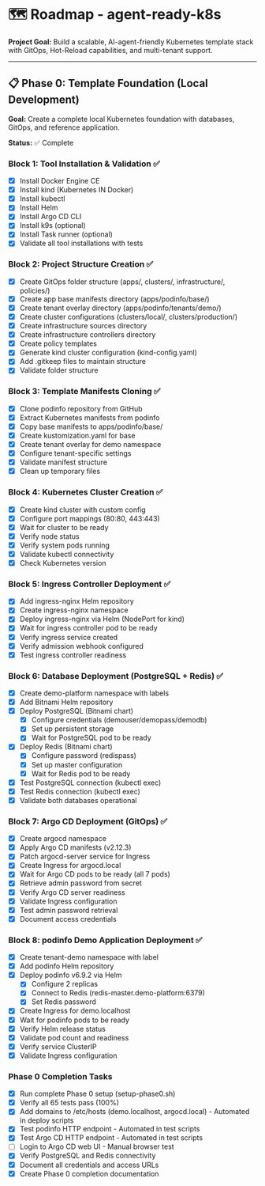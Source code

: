 # 🗺️ Roadmap - agent-ready-k8s

**Project Goal:** Build a scalable, AI-agent-friendly Kubernetes template stack with GitOps, Hot-Reload capabilities, and multi-tenant support.

---

## 📋 Phase 0: Template Foundation (Local Development)

**Goal:** Create a complete local Kubernetes foundation with databases, GitOps, and reference application.

**Status:** ✅ Complete

### Block 1: Tool Installation & Validation ✅
- [x] Install Docker Engine CE
- [x] Install kind (Kubernetes IN Docker)
- [x] Install kubectl
- [x] Install Helm
- [x] Install Argo CD CLI
- [x] Install k9s (optional)
- [x] Install Task runner (optional)
- [x] Validate all tool installations with tests

### Block 2: Project Structure Creation ✅
- [x] Create GitOps folder structure (apps/, clusters/, infrastructure/, policies/)
- [x] Create app base manifests directory (apps/podinfo/base/)
- [x] Create tenant overlay directory (apps/podinfo/tenants/demo/)
- [x] Create cluster configurations (clusters/local/, clusters/production/)
- [x] Create infrastructure sources directory
- [x] Create infrastructure controllers directory
- [x] Create policy templates
- [x] Generate kind cluster configuration (kind-config.yaml)
- [x] Add .gitkeep files to maintain structure
- [x] Validate folder structure

### Block 3: Template Manifests Cloning ✅
- [x] Clone podinfo repository from GitHub
- [x] Extract Kubernetes manifests from podinfo
- [x] Copy base manifests to apps/podinfo/base/
- [x] Create kustomization.yaml for base
- [x] Create tenant overlay for demo namespace
- [x] Configure tenant-specific settings
- [x] Validate manifest structure
- [x] Clean up temporary files

### Block 4: Kubernetes Cluster Creation ✅
- [x] Create kind cluster with custom config
- [x] Configure port mappings (80:80, 443:443)
- [x] Wait for cluster to be ready
- [x] Verify node status
- [x] Verify system pods running
- [x] Validate kubectl connectivity
- [x] Check Kubernetes version

### Block 5: Ingress Controller Deployment ✅
- [x] Add ingress-nginx Helm repository
- [x] Create ingress-nginx namespace
- [x] Deploy ingress-nginx via Helm (NodePort for kind)
- [x] Wait for ingress controller pod to be ready
- [x] Verify ingress service created
- [x] Verify admission webhook configured
- [x] Test ingress controller readiness

### Block 6: Database Deployment (PostgreSQL + Redis) ✅
- [x] Create demo-platform namespace with labels
- [x] Add Bitnami Helm repository
- [x] Deploy PostgreSQL (Bitnami chart)
  - [x] Configure credentials (demouser/demopass/demodb)
  - [x] Set up persistent storage
  - [x] Wait for PostgreSQL pod to be ready
- [x] Deploy Redis (Bitnami chart)
  - [x] Configure password (redispass)
  - [x] Set up master configuration
  - [x] Wait for Redis pod to be ready
- [x] Test PostgreSQL connection (kubectl exec)
- [x] Test Redis connection (kubectl exec)
- [x] Validate both databases operational

### Block 7: Argo CD Deployment (GitOps) ✅
- [x] Create argocd namespace
- [x] Apply Argo CD manifests (v2.12.3)
- [x] Patch argocd-server service for Ingress
- [x] Create Ingress for argocd.local
- [x] Wait for Argo CD pods to be ready (all 7 pods)
- [x] Retrieve admin password from secret
- [x] Verify Argo CD server readiness
- [x] Validate Ingress configuration
- [x] Test admin password retrieval
- [x] Document access credentials

### Block 8: podinfo Demo Application Deployment ✅
- [x] Create tenant-demo namespace with label
- [x] Add podinfo Helm repository
- [x] Deploy podinfo v6.9.2 via Helm
  - [x] Configure 2 replicas
  - [x] Connect to Redis (redis-master.demo-platform:6379)
  - [x] Set Redis password
- [x] Create Ingress for demo.localhost
- [x] Wait for podinfo pods to be ready
- [x] Verify Helm release status
- [x] Validate pod count and readiness
- [x] Verify service ClusterIP
- [x] Validate Ingress configuration

### Phase 0 Completion Tasks
- [x] Run complete Phase 0 setup (setup-phase0.sh)
- [x] Verify all 65 tests pass (100%)
- [x] Add domains to /etc/hosts (demo.localhost, argocd.local) - Automated in deploy scripts
- [x] Test podinfo HTTP endpoint - Automated in test scripts
- [x] Test Argo CD HTTP endpoint - Automated in test scripts
- [ ] Login to Argo CD web UI - Manual browser test
- [x] Verify PostgreSQL and Redis connectivity
- [x] Document all credentials and access URLs
- [x] Create Phase 0 completion documentation
